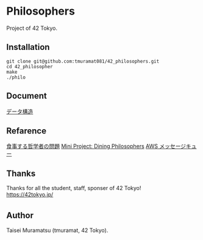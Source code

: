 # Philosophers
Project of 42 Tokyo.

## Installation
```
git clone git@github.com:tmuramat081/42_philosophers.git
cd 42_philosopher
make
./philo
```

## Document
[データ構造](https://drive.google.com/file/d/1CI_Tv2KvBQmJFTztOBc7CmkuUntpGdvf/view?usp=sharing)

## Refarence
[食事する哲学者の問題](https://github.com/k5-mot/The-Dining-Philosophers-Problem)
[Mini Project: Dining Philosophers](https://www.palfrader.org/research/misc/2010-dining-philosophers.pdf)
[AWS メッセージキュー](https://aws.amazon.com/jp/message-queue/#:~:text=%E3%83%A1%E3%83%83%E3%82%BB%E3%83%BC%E3%82%B8%E3%82%AD%E3%83%A5%E3%83%BC%E3%81%AF%E3%80%81%E3%82%B5%E3%83%BC%E3%83%90%E3%83%BC%E3%83%AC%E3%82%B9,%E4%B8%80%E5%BA%A6%E3%81%A0%E3%81%91%E5%87%A6%E7%90%86%E3%81%95%E3%82%8C%E3%81%BE%E3%81%99%E3%80%82)



## Thanks
Thanks for all the student, staff, sponser of 42 Tokyo!  
https://42tokyo.jp/

## Author 　
Taisei Muramatsu (tmuramat, 42 Tokyo). 
